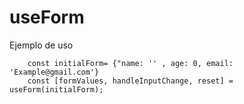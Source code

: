 # useForm

Ejemplo de uso
```
    const initialForm= {"name: '' , age: 0, email: 'Example@gmail.com'}
    const [formValues, handleInputChange, reset] = useForm(initialForm);
```